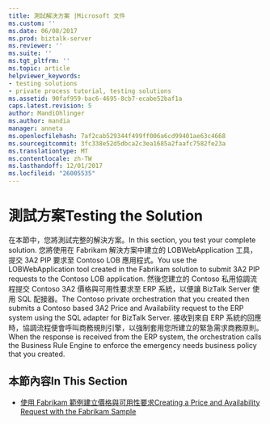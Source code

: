```yaml
---
title: 測試解決方案 |Microsoft 文件
ms.custom: ''
ms.date: 06/08/2017
ms.prod: biztalk-server
ms.reviewer: ''
ms.suite: ''
ms.tgt_pltfrm: ''
ms.topic: article
helpviewer_keywords:
- testing solutions
- private process tutorial, testing solutions
ms.assetid: 90faf959-bac6-4695-8cb7-ecabe52baf1a
caps.latest.revision: 5
author: MandiOhlinger
ms.author: mandia
manager: anneta
ms.openlocfilehash: 7af2cab529344f499ff006a6cd99401ae63c4668
ms.sourcegitcommit: 3fc338e52d5dbca2c3ea1685a2faafc7582fe23a
ms.translationtype: MT
ms.contentlocale: zh-TW
ms.lasthandoff: 12/01/2017
ms.locfileid: "26005535"
---
```

# <a name="testing-the-solution"></a><span data-ttu-id="f9136-102">測試方案</span><span class="sxs-lookup"><span data-stu-id="f9136-102">Testing the Solution</span></span>
<span data-ttu-id="f9136-103">在本節中，您將測試完整的解決方案。</span><span class="sxs-lookup"><span data-stu-id="f9136-103">In this section, you test your complete solution.</span></span> <span data-ttu-id="f9136-104">您將使用在 Fabrikam 解決方案中建立的 LOBWebApplication 工具，提交 3A2 PIP 要求至 Contoso LOB 應用程式。</span><span class="sxs-lookup"><span data-stu-id="f9136-104">You use the LOBWebApplication tool created in the Fabrikam solution to submit 3A2 PIP requests to the Contoso LOB application.</span></span> <span data-ttu-id="f9136-105">然後您建立的 Contoso 私用協調流程提交 Contoso 3A2 價格與可用性要求至 ERP 系統，以便讓 BizTalk Server 使用 SQL 配接器。</span><span class="sxs-lookup"><span data-stu-id="f9136-105">The Contoso private orchestration that you created then submits a Contoso based 3A2 Price and Availability request to the ERP system using the SQL adapter for BizTalk Server.</span></span> <span data-ttu-id="f9136-106">接收到來自 ERP 系統的回應時，協調流程便會呼叫商務規則引擎，以強制套用您所建立的緊急需求商務原則。</span><span class="sxs-lookup"><span data-stu-id="f9136-106">When the response is received from the ERP system, the orchestration calls the Business Rule Engine to enforce the emergency needs business policy that you created.</span></span>  
  
## <a name="in-this-section"></a><span data-ttu-id="f9136-107">本節內容</span><span class="sxs-lookup"><span data-stu-id="f9136-107">In This Section</span></span>  
  
-   [<span data-ttu-id="f9136-108">使用 Fabrikam 範例建立價格與可用性要求</span><span class="sxs-lookup"><span data-stu-id="f9136-108">Creating a Price and Availability Request with the Fabrikam Sample</span></span>](../../adapters-and-accelerators/accelerator-rosettanet/creating-a-price-and-availability-request-with-the-fabrikam-sample.md)